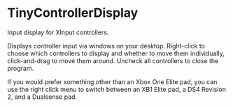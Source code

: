 # TinyControllerDisplay
Input display for XInput controllers. 

Displays controller input via windows on your desktop. Right-click to choose which controllers to display and whether to move them individually, click-and-drag to move them around. Uncheck all controllers to close the program.


If you would prefer something other than an Xbox One Elite pad, you can use the right click menu to switch between an XB1 Elite pad, a DS4 Revision 2, and a Dualsense pad. 
